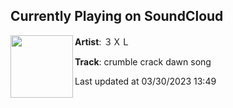 ## Currently Playing on SoundCloud

[<img align="left" width="100" src="https://i1.sndcdn.com/artworks-cO4s4kgzhMiW204n-Sdsu9w-t500x500.jpg">](https://soundcloud.com/triplexlarge/crumble-crack-dawn-song?in=triplexlarge/sets/windowseeker-tranquil-flutter-engulf-my-heart)

**Artist**: ３ＸＬ 

**Track**: crumble crack dawn song

Last updated at 03/30/2023 13:49
